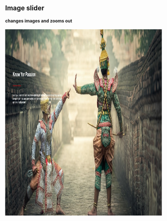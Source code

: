 ## Image slider
#### changes images and zooms out

<img align="left" width="800" height="600" src="finished.jpg">